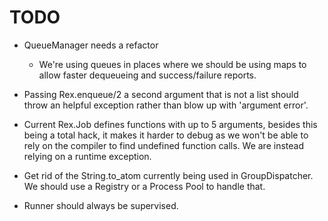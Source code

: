 # TODO

- QueueManager needs a refactor
  - We're using queues in places where we should be using maps to allow faster
    dequeueing and success/failure reports.

- Passing Rex.enqueue/2 a second argument that is not a list should throw an
  helpful exception rather than blow up with 'argument error'.

- Current Rex.Job defines functions with up to 5 arguments, besides this being a
  total hack, it makes it harder to debug as we won't be able to rely on the
  compiler to find undefined function calls. We are instead relying on a runtime
  exception.

- Get rid of the String.to_atom currently being used in GroupDispatcher. We
  should use a Registry or a Process Pool to handle that.

- Runner should always be supervised.
